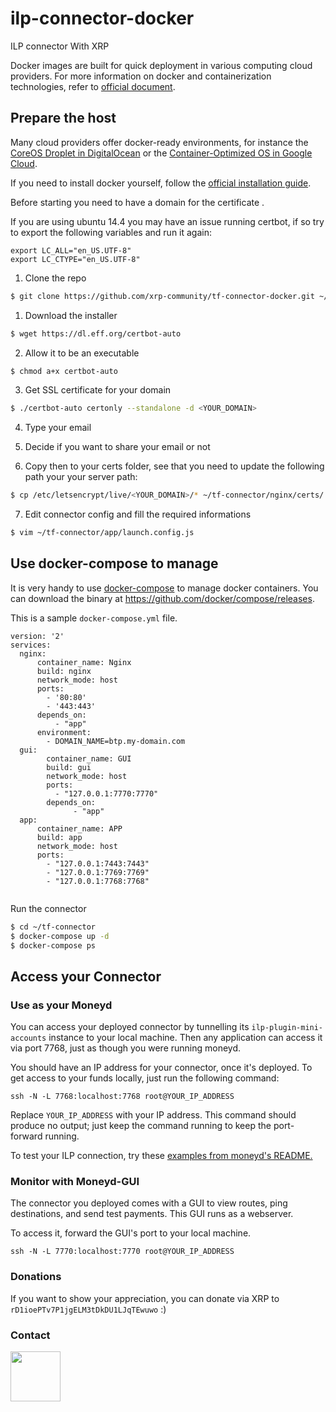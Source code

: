 # ilp-connector-docker

ILP connector With XRP

Docker images are built for quick deployment in various computing cloud providers. For more information on docker and containerization technologies, refer to [official document][4].

## Prepare the host

Many cloud providers offer docker-ready environments, for instance the [CoreOS Droplet in DigitalOcean][5] or the [Container-Optimized OS in Google Cloud][6].

If you need to install docker yourself, follow the [official installation guide][7].


Before starting you need to have a domain for the certificate .


If you are using ubuntu 14.4 you may have an issue running certbot, if so try to export the following variables and run it again:

```
export LC_ALL="en_US.UTF-8"
export LC_CTYPE="en_US.UTF-8"
```


1. Clone the repo

```bash
$ git clone https://github.com/xrp-community/tf-connector-docker.git ~/tf-connector
```

1. Download the installer

```bash
$ wget https://dl.eff.org/certbot-auto
```

2. Allow it to be an executable

```bash
$ chmod a+x certbot-auto
```

3. Get SSL certificate for your domain

```bash
$ ./certbot-auto certonly --standalone -d <YOUR_DOMAIN>
```

4. Type your email

5. Decide if you want to share your email or not

6. Copy then to your certs folder, see that you need to update the following path your your server path:

```bash
$ cp /etc/letsencrypt/live/<YOUR_DOMAIN>/* ~/tf-connector/nginx/certs/
```

7. Edit connector config and fill the required informations

```bash
$ vim ~/tf-connector/app/launch.config.js
```



## Use docker-compose to manage

It is very handy to use [docker-compose][3] to manage docker containers.
You can download the binary at <https://github.com/docker/compose/releases>.

This is a sample `docker-compose.yml` file.

```
version: '2'
services:
  nginx:
      container_name: Nginx
      build: nginx
      network_mode: host
      ports:
        - '80:80'
        - '443:443'
      depends_on:
          - "app"
      environment:
        - DOMAIN_NAME=btp.my-domain.com
  gui:
        container_name: GUI
        build: gui
        network_mode: host
        ports:
          - "127.0.0.1:7770:7770"
        depends_on:
              - "app"
  app:
      container_name: APP
      build: app
      network_mode: host
      ports:
        - "127.0.0.1:7443:7443"
        - "127.0.0.1:7769:7769"
        - "127.0.0.1:7768:7768"


```

Run the connector

```bash
$ cd ~/tf-connector
$ docker-compose up -d
$ docker-compose ps
```

## Access your Connector

### Use as your Moneyd

You can access your deployed connector by tunnelling its
`ilp-plugin-mini-accounts` instance to your local machine. Then any application
can access it via port 7768, just as though you were running moneyd.

You should have an IP address for your connector, once it's deployed.
To get access to your funds locally, just run the following command:

```
ssh -N -L 7768:localhost:7768 root@YOUR_IP_ADDRESS
```

Replace `YOUR_IP_ADDRESS` with your IP address. This command should produce no
output; just keep the command running to keep the port-forward running.

To test your ILP connection, try these [examples from moneyd's
README.](https://github.com/sharafian/moneyd#sending-payments)

### Monitor with Moneyd-GUI

The connector you deployed comes with a GUI to view routes, ping destinations,
and send test payments. This GUI runs as a webserver.

To access it, forward the GUI's port to your local machine.

```
ssh -N -L 7770:localhost:7770 root@YOUR_IP_ADDRESS
```

### Donations

If you want to show your appreciation, you can donate via XRP to
`rD1ioePTv7P1jgELM3tDkDU1LJqTEwuwo` :)

### Contact

[<img src="https://user-images.githubusercontent.com/6250203/42041517-5435904c-7b07-11e8-906b-39a5f763a406.png" data-canonical-src="https://twitter.com/baltazar223" width="80" height="80" />
](https://twitter.com/baltazar223)

[3]: https://github.com/docker/compose
[4]: https://docs.docker.com/
[5]: https://www.digitalocean.com/products/linux-distribution/coreos/
[6]: https://cloud.google.com/container-optimized-os/
[7]: https://docs.docker.com/install/
